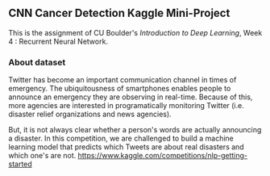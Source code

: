 ## CNN Cancer Detection Kaggle Mini-Project
This is the assignment of CU Boulder's *Introduction to Deep Learning*, Week 4 : Recurrent Neural Network.

### About dataset
Twitter has become an important communication channel in times of emergency. The ubiquitousness of smartphones enables people to announce an emergency they are observing in real-time. Because of this, more agencies are interested in programatically monitoring Twitter (i.e. disaster relief organizations and news agencies).

But, it is not always clear whether a person's words are actually announcing a disaster. In this competition, we are challenged to build a machine learning model that predicts which Tweets are about real disasters and which one's are not.
https://www.kaggle.com/competitions/nlp-getting-started
